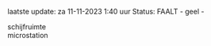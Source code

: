 laatste update: 
za 11-11-2023  1:40   uur 
Status: FAALT - geel - 
<div class="service Y">schijfruimte</div><div class="service Y">microstation</div>